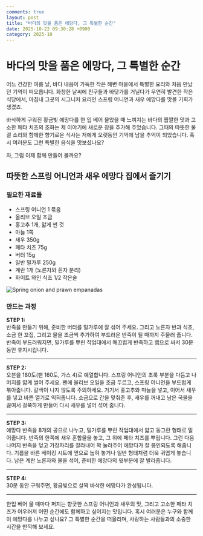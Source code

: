 ```yaml
---
comments: true
layout: post
title: "바다의 맛을 품은 에망다, 그 특별한 순간"
date: 2025-10-22 09:30:28 +0900
category: 2025-10
---
```


# 바다의 맛을 품은 에망다, 그 특별한 순간

어느 건강한 여름 날, 바다 내음이 가득한 작은 해변 마을에서 특별한 요리와 처음 만났던 기억이 떠오릅니다. 화창한 날씨에 친구들과 바닷가를 거닐다가 우연히 발견한 작은 식당에서, 마침내 그곳의 시그니처 요리인 스프링 어니언과 새우 에망다를 맛볼 기회가 생겼죠. 

바삭하게 구워진 황금빛 에망다를 한 입 베어 물었을 때 느껴지는 바다의 짭짤한 맛과 고소한 페타 치즈의 조화는 제 이야기에 새로운 장을 추가해 주었습니다. 그때의 따뜻한 물결 소리와 함께한 향기로운 식사는 저에게 오랫동안 기억에 남을 추억이 되었습니다. 혹시 여러분도 그런 특별한 음식을 맛보셨나요? 

자, 그럼 이제 함께 만들어 볼까요?

## 따뜻한 스프링 어니언과 새우 에망다 집에서 즐기기

### 필요한 재료들

- 스프링 어니언 1 묶음  
- 올리브 오일 조금  
- 홍고추 1개, 얇게 썬 것  
- 마늘 1쪽  
- 새우 350g  
- 페타 치즈 75g  
- 버터 15g  
- 일반 밀가루 250g  
- 계란 1개 (노른자와 흰자 분리)  
- 화이트 와인 식초 1/2 작은술  

![Spring onion and prawn empanadas](https://www.themealdb.com/images/media/meals/1c5oso1614347493.jpg)  

### 만드는 과정

**STEP 1:**  
반죽을 만들기 위해, 준비한 버터를 밀가루에 잘 섞어 주세요. 그리고 노른자 반과 식초, 소금 한 꼬집, 그리고 물을 조금씩 추가하여 부드러운 반죽이 될 때까지 주물러 줍니다. 반죽이 부드러워지면, 밀가루를 뿌린 작업대에서 매끄럽게 반죽하고 랩으로 싸서 30분 동안 휴지시킵니다.

---

**STEP 2:**  
오븐을 180도(팬 160도, 가스 4)로 예열합니다. 스프링 어니언의 초록 부분을 다듬고 나머지를 얇게 썰어 주세요. 팬에 올리브 오일을 조금 두르고, 스프링 어니언을 부드럽게 볶아줍니다. 갈색이 나지 않도록 주의하세요. 거기서 홍고추와 마늘을 넣고, 이어서 새우를 넣고 바쁜 열기로 익혀줍니다. 소금으로 간을 맞춰준 후, 새우를 꺼내고 남은 국물을 끓여서 걸쭉하게 만들어 다시 새우를 넣어 섞어 줍니다.

---

**STEP 3:**  
에망다 반죽을 8개의 공으로 나누고, 밀가루를 뿌린 작업대에서 얇고 동그란 형태로 밀어줍니다. 반죽의 한쪽에 새우 혼합물을 놓고, 그 위에 페타 치즈를 뿌립니다. 그런 다음 나머지 반죽을 덮고 가장자리를 잘라내어 꽉 눌러주어 에망다가 잘 봉인되도록 해줍니다. 기름을 바른 베이킹 시트에 옆으로 눕혀 놓거나 일반 형태처럼 더욱 귀엽게 놓습니다. 남은 계란 노른자와 물을 섞어, 준비한 에망다의 윗부분에 잘 발라줍니다.

---

**STEP 4:**  
30분 동안 구워주면, 황금빛으로 살짝 바삭한 에망다가 완성됩니다.

---

한입 베어 물 때마다 퍼지는 향긋한 스프링 어니언과 새우의 맛, 그리고 고소한 페타 치즈가 어우러져 어떤 순간에도 함께하고 싶어지는 맛입니다. 혹시 여러분은 누구와 함께 이 에망다를 나누고 싶나요? 그 특별한 순간을 떠올리며, 사랑하는 사람들과의 소중한 시간을 만끽해 보세요.